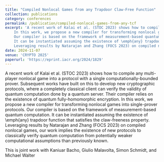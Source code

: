 ```yaml
---
title: "Compiled Nonlocal Games from any Trapdoor Claw-Free Function"
collection: publications
category: conferences
permalink: /publication/compiled-nonlocal-games-from-any-tcf
excerpt: 'A recent work of Kalai et al. (STOC 2023) shows how to compile any multi-player nonlocal game into a protocol with a single computationally-bounded prover. Subsequent works have built on this to develop new cryptographic protocols, where a completely classical client can verify the validity of quantum computation done by a quantum server. Their compiler relies on the existence of quantum fully-homomorphic encryption.
    In this work, we propose a new compiler for transforming nonlocal games into single-prover protocols.
    Our compiler is based on the framework of measurement-based quantum computation.
    It can be instantiated assuming the existence of \emph{any} trapdoor function that satisfies the claw-freeness property.
    Leveraging results by Natarajan and Zhang (FOCS 2023) on compiled nonlocal games, our work implies the existence of new protocols to classically verify quantum computation from potentially weaker computational assumptions than previously known.'
date: 2024-11-07
venue: 'CRYPTO 2025'
paperurl: 'https://eprint.iacr.org/2024/1829'
---
```


A recent work of Kalai et al. (STOC 2023) shows how to compile any multi-player nonlocal game into a protocol with a single computationally-bounded prover. Subsequent works have built on this to develop new cryptographic protocols, where a completely classical client can verify the validity of quantum computation done by a quantum server. Their compiler relies on the existence of quantum fully-homomorphic encryption.
In this work, we propose a new compiler for transforming nonlocal games into single-prover protocols.
Our compiler is based on the framework of measurement-based quantum computation.
It can be instantiated assuming the existence of \emph{any} trapdoor function that satisfies the claw-freeness property.
Leveraging results by Natarajan and Zhang (FOCS 2023) on compiled nonlocal games, our work implies the existence of new protocols to classically verify quantum computation from potentially weaker computational assumptions than previously known.

This is joint work with Kaniuar Bacho, Giulio Malavolta, Simon Schmidt, and Michael Walter


